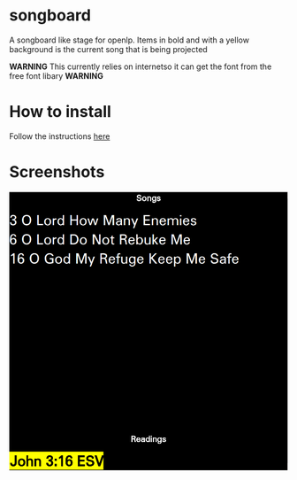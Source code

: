 # songboard
A songboard like stage for openlp. Items in bold and with a yellow background is the current song that is being projected

**WARNING** This currently relies on internetso it can get the font from the free font libary **WARNING**

How to install
===
Follow the instructions [here](https://manual.openlp.org/stage_view.html#custom-stage-views)

Screenshots
===
![](https://raw.githubusercontent.com/ioangogo/songboard/master/screenshots/openlp.png)

